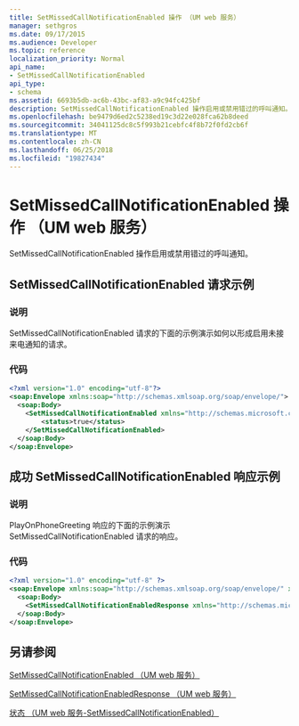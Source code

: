 ```yaml
---
title: SetMissedCallNotificationEnabled 操作 （UM web 服务）
manager: sethgros
ms.date: 09/17/2015
ms.audience: Developer
ms.topic: reference
localization_priority: Normal
api_name:
- SetMissedCallNotificationEnabled
api_type:
- schema
ms.assetid: 6693b5db-ac6b-43bc-af83-a9c94fc425bf
description: SetMissedCallNotificationEnabled 操作启用或禁用错过的呼叫通知。
ms.openlocfilehash: be9479d6ed2c5238ed19c3d22e028fca62b8deed
ms.sourcegitcommit: 34041125dc8c5f993b21cebfc4f8b72f0fd2cb6f
ms.translationtype: MT
ms.contentlocale: zh-CN
ms.lasthandoff: 06/25/2018
ms.locfileid: "19827434"
---
```

# <a name="setmissedcallnotificationenabled-operation-um-web-service"></a>SetMissedCallNotificationEnabled 操作 （UM web 服务）

SetMissedCallNotificationEnabled 操作启用或禁用错过的呼叫通知。
  
## <a name="setmissedcallnotificationenabled-request-example"></a>SetMissedCallNotificationEnabled 请求示例

### <a name="description"></a>说明

SetMissedCallNotificationEnabled 请求的下面的示例演示如何以形成启用未接来电通知的请求。
  
### <a name="code"></a>代码

```XML
<?xml version="1.0" encoding="utf-8"?>
<soap:Envelope xmlns:soap="http://schemas.xmlsoap.org/soap/envelope/">
  <soap:Body>
    <SetMissedCallNotificationEnabled xmlns="http://schemas.microsoft.com/exchange/services/2006/messages">
        <status>true</status>
    </SetMissedCallNotificationEnabled>
  </soap:Body>
</soap:Envelope>
```

## <a name="successful-setmissedcallnotificationenabled-response-example"></a>成功 SetMissedCallNotificationEnabled 响应示例

### <a name="description"></a>说明

PlayOnPhoneGreeting 响应的下面的示例演示 SetMissedCallNotificationEnabled 请求的响应。
  
### <a name="code"></a>代码

```XML
<?xml version="1.0" encoding="utf-8" ?> 
<soap:Envelope xmlns:soap="http://schemas.xmlsoap.org/soap/envelope/" xmlns:xsi="http://www.w3.org/2001/XMLSchema-instance" xmlns:xsd="http://www.w3.org/2001/XMLSchema">
  <soap:Body>
    <SetMissedCallNotificationEnabledResponse xmlns="http://schemas.microsoft.com/exchange/services/2006/messages" /> 
  </soap:Body>
</soap:Envelope>
```

## <a name="see-also"></a>另请参阅



[SetMissedCallNotificationEnabled （UM web 服务）](setmissedcallnotificationenabled-um-web-service.md)
  
[SetMissedCallNotificationEnabledResponse （UM web 服务）](setmissedcallnotificationenabledresponse-um-web-service.md)
  
[状态 （UM web 服务-SetMissedCallNotificationEnabled）](status-um-web-servicesetmissedcallnotificationenabled.md)


